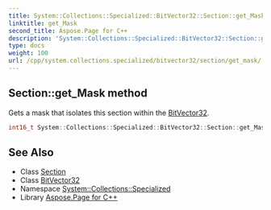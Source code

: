 ```yaml
---
title: System::Collections::Specialized::BitVector32::Section::get_Mask method
linktitle: get_Mask
second_title: Aspose.Page for C++
description: 'System::Collections::Specialized::BitVector32::Section::get_Mask method. Gets a mask that isolates this section within the BitVector32 in C++.'
type: docs
weight: 100
url: /cpp/system.collections.specialized/bitvector32/section/get_mask/
---
```

## Section::get_Mask method


Gets a mask that isolates this section within the [BitVector32](../../).

```cpp
int16_t System::Collections::Specialized::BitVector32::Section::get_Mask()
```

## See Also

* Class [Section](../)
* Class [BitVector32](../../)
* Namespace [System::Collections::Specialized](../../../)
* Library [Aspose.Page for C++](../../../../)
